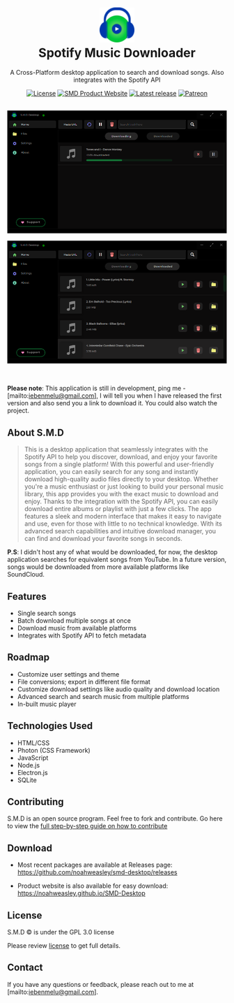 <h1 align="center" style="border-bottom: none">
  <div>
    <a href="https://noahweasley.github.io/SMD-Desktop">
      <img src="docs/assets/app_icon.png" width="80" />
    </a>
  </div>
  Spotify Music Downloader
</h1>

<p align="center">A Cross-Platform desktop application to search and download songs. Also integrates with the Spotify API</p>

<div align="center">
  <a href="https://github.com/noahweasley/SMD-desktop/blob/master/LICENSE"
    ><img src="https://img.shields.io/github/license/noahweasley/smd-desktop" alt="License"
  /></a>
  <a href="https://noahweasley.github.io/SMD-Desktop"
    ><img src="https://img.shields.io/badge/docs-website-brightgreen.svg" alt="SMD Product Website"
  /></a>
  <a href=" https://github.com/noahweasley/smd-desktop/releases"
    ><img src="https://img.shields.io/github/v/release/noahweasley/smd-desktop?label=latest%20release" alt="Latest release"
  /></a>
  <a href="https://www.patreon.com/noahweasley"
    ><img src="https://img.shields.io/badge/sponsor-patreon-blue" alt="Patreon"
  /></a>
</div>

<br />
<p align="center">
  <a href="https://noahweasley.github.io/SMD-Desktop" target="_blank"
    ><img src="assets/screenshots/SMD screenshot 1.png" alt="Buy Noah A Coffee" />
  </a>

<a href="https://noahweasley.github.io/SMD-Desktop" target="_blank"
    ><img src="assets/screenshots/SMD screenshot 2.png" alt="Buy Noah A Coffee" />
</a>

</p>
<br />

**Please note**: This application is still in development, ping me - [mailto:iebenmelu@gmail.com], I will tell you when I have released the first version and also send you a link to download it. You could also watch the project.

## About S.M.D

> This is a desktop application that seamlessly integrates with the Spotify API to help you discover, download, and enjoy your favorite songs from a single platform! With this powerful and user-friendly application, you can easily search for any song and instantly download high-quality audio files directly to your desktop. Whether you're a music enthusiast or just looking to build your personal music library, this app provides you with the exact music to download and enjoy. Thanks to the integration with the Spotify API, you can easily download entire albums or playlist with just a few clicks. The app features a sleek and modern interface that makes it easy to navigate and use, even for those with little to no technical knowledge. With its advanced search capabilities and intuitive download manager, you can find and download your favorite songs in seconds. 

**P.S**: I didn't host any of what would be downloaded, for now, the desktop application searches for equivalent songs from YouTube. In a future version, songs would be downloaded from more available platforms like SoundCloud.

## Features

- Single search songs
- Batch download multiple songs at once
- Download music from available platforms
- Integrates with Spotify API to fetch metadata

## Roadmap

- Customize user settings and theme
- File conversions; export in different file format
- Customize download settings like audio quality and download location
- Advanced search and search music from multiple platforms
- In-built music player

## Technologies Used

- HTML/CSS
- Photon (CSS Framework)
- JavaScript
- Node.js
- Electron.js
- SQLite

## Contributing

S.M.D is an open source program. Feel free to fork and contribute. Go here to view the [full step-by-step guide on how to contribute](https://github.com/noahweasley/SMD-desktop/blob/master/contributing.md)

## Download

- Most recent packages are available at Releases page: https://github.com/noahweasley/smd-desktop/releases

- Product website is also available for easy download: https://noahweasley.github.io/SMD-Desktop

## License

S.M.D :copyright: is under the GPL 3.0 license

Please review [license](https://github.com/noahweasley/SMD-desktop/blob/master/license) to get full details.

## Contact

If you have any questions or feedback, please reach out to me at [mailto:iebenmelu@gmail.com].
